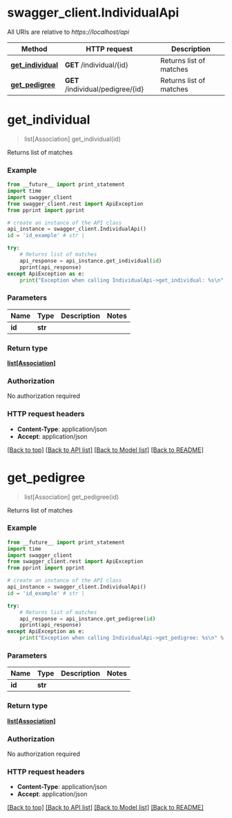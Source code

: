 # swagger_client.IndividualApi

All URIs are relative to *https://localhost/api*

Method | HTTP request | Description
------------- | ------------- | -------------
[**get_individual**](IndividualApi.md#get_individual) | **GET** /individual/{id} | Returns list of matches
[**get_pedigree**](IndividualApi.md#get_pedigree) | **GET** /individual/pedigree/{id} | Returns list of matches


# **get_individual**
> list[Association] get_individual(id)

Returns list of matches

### Example 
```python
from __future__ import print_statement
import time
import swagger_client
from swagger_client.rest import ApiException
from pprint import pprint

# create an instance of the API class
api_instance = swagger_client.IndividualApi()
id = 'id_example' # str | 

try: 
    # Returns list of matches
    api_response = api_instance.get_individual(id)
    pprint(api_response)
except ApiException as e:
    print("Exception when calling IndividualApi->get_individual: %s\n" % e)
```

### Parameters

Name | Type | Description  | Notes
------------- | ------------- | ------------- | -------------
 **id** | **str**|  | 

### Return type

[**list[Association]**](Association.md)

### Authorization

No authorization required

### HTTP request headers

 - **Content-Type**: application/json
 - **Accept**: application/json

[[Back to top]](#) [[Back to API list]](../README.md#documentation-for-api-endpoints) [[Back to Model list]](../README.md#documentation-for-models) [[Back to README]](../README.md)

# **get_pedigree**
> list[Association] get_pedigree(id)

Returns list of matches

### Example 
```python
from __future__ import print_statement
import time
import swagger_client
from swagger_client.rest import ApiException
from pprint import pprint

# create an instance of the API class
api_instance = swagger_client.IndividualApi()
id = 'id_example' # str | 

try: 
    # Returns list of matches
    api_response = api_instance.get_pedigree(id)
    pprint(api_response)
except ApiException as e:
    print("Exception when calling IndividualApi->get_pedigree: %s\n" % e)
```

### Parameters

Name | Type | Description  | Notes
------------- | ------------- | ------------- | -------------
 **id** | **str**|  | 

### Return type

[**list[Association]**](Association.md)

### Authorization

No authorization required

### HTTP request headers

 - **Content-Type**: application/json
 - **Accept**: application/json

[[Back to top]](#) [[Back to API list]](../README.md#documentation-for-api-endpoints) [[Back to Model list]](../README.md#documentation-for-models) [[Back to README]](../README.md)

